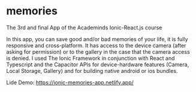 # memories
The 3rd and final App of the Academinds Ionic-React.js course

In this app, you can save good and/or bad memories of your life, 
it is fully responsive and cross-platform. It has access to the 
device camera (after asking for permission) or to the gallery in
the case that the camera access is denied. I used The Ionic 
Framework in conjunction with React and Typescript and the Capacitor
APIs for device-hardware features (Camera, Local Storage, Gallery) 
and for building native android or ios bundles.

Lide Demo: https://ionic-memories-app.netlify.app/
